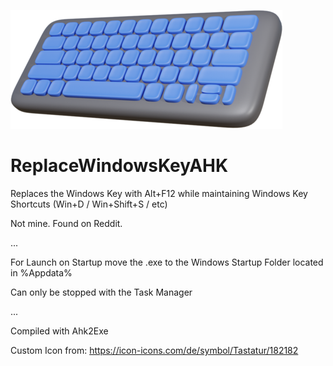 [![icon](https://github.com/eppic/ReplaceWindowsKeyAHK/blob/main/keyboard.png)](https://github.com/eppic/ReplaceWindowsKeyAHK)
# ReplaceWindowsKeyAHK
Replaces the Windows Key with Alt+F12 while maintaining Windows Key Shortcuts (Win+D / Win+Shift+S / etc)

Not mine. Found on Reddit.

...

For Launch on Startup move the .exe to the Windows Startup Folder located in %Appdata%

Can only be stopped with the Task Manager

...

Compiled with Ahk2Exe

Custom Icon from: https://icon-icons.com/de/symbol/Tastatur/182182

